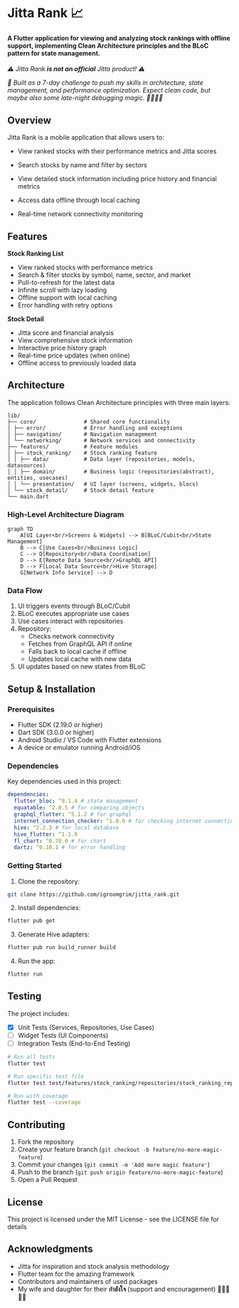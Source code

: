 # Jitta Rank 📈

#### A Flutter application for viewing and analyzing stock rankings with offline support, implementing Clean Architecture principles and the BLoC pattern for state management.

*⚠️ Jitta Rank **is not an official** Jitta product! ⚠️*

*🚀 Built as a 7-day challenge to push my skills in architecture, state management, and performance optimization. Expect clean code, but maybe also some late-night debugging magic. 🌚✨🐛🌝*

## Overview

Jitta Rank is a mobile application that allows users to:

- View ranked stocks with their performance metrics and Jitta scores

- Search stocks by name and filter by sectors

- View detailed stock information including price history and financial metrics

- Access data offline through local caching

- Real-time network connectivity monitoring

## Features
**Stock Ranking List**
- View ranked stocks with performance metrics
- Search & filter stocks by symbol, name, sector, and market
- Pull-to-refresh for the latest data
- Infinite scroll with lazy loading
- Offline support with local caching
- Error handling with retry options

**Stock Detail**
- Jitta score and financial analysis
- View comprehensive stock information
- Interactive price history graph
- Real-time price updates (when online)
- Offline access to previously loaded data

## Architecture
The application follows Clean Architecture principles with three main layers:

```
lib/
├── core/          		# Shared core functionality
│ ├── error/	 		# Error handling and exceptions
│ ├── navigation/ 		# Navigation management
│ └── networking/ 		# Network services and connectivity
├── features/ 			# Feature modules
│ ├── stock_ranking/ 	# Stock ranking feature
│ │ ├── data/ 			# Data layer (repositories, models, datasources)
│ │ ├── domain/ 		# Business logic (repositories(abstract), entities, usecases)
│ │ └── presentation/ 	# UI layer (screens, widgets, blocs)
│ └── stock_detail/ 	# Stock detail feature
└── main.dart
```

### High-Level Architecture Diagram

```mermaid
graph TD
    A[UI Layer<br/>Screens & Widgets] --> B[BLoC/Cubit<br/>State Management]
    B --> C[Use Cases<br/>Business Logic]
    C --> D[Repository<br/>Data Coordination]
    D --> E[Remote Data Source<br/>GraphQL API]
    D --> F[Local Data Source<br/>Hive Storage]
    G[Network Info Service] --> D
```

### Data Flow

1. UI triggers events through BLoC/Cubit
2. BLoC executes appropriate use cases
3. Use cases interact with repositories
4. Repository:
   - Checks network connectivity
   - Fetches from GraphQL API if online
   - Falls back to local cache if offline
   - Updates local cache with new data
5. UI updates based on new states from BLoC

## Setup & Installation

### Prerequisites

- Flutter SDK (2.19.0 or higher)
- Dart SDK (3.0.0 or higher)
- Android Studio / VS Code with Flutter extensions
- A device or emulator running Android/iOS

### Dependencies

Key dependencies used in this project:

```yaml
dependencies:
  flutter_bloc: ^8.1.4 # state management
  equatable: ^2.0.5 # for comparing objects
  graphql_flutter: ^5.1.2 # for graphql
  internet_connection_checker: ^1.0.0 # for checking internet connection
  hive: ^2.2.3 # for local database
  hive_flutter: ^1.1.0
  fl_chart: ^0.70.0 # for chart
  dartz: ^0.10.1 # for error handling
```

### Getting Started

1. Clone the repository:
```bash
git clone https://github.com/igroomgrim/jitta_rank.git
```

2. Install dependencies:
```bash
flutter pub get
```

3. Generate Hive adapters:
```bash
flutter pub run build_runner build
```

4. Run the app:
```bash
flutter run
```

## Testing

The project includes:

- [x] Unit Tests (Services, Repositories, Use Cases)
- [ ] Widget Tests (UI Components)
- [ ] Integration Tests (End-to-End Testing)

```bash
# Run all tests
flutter test

# Run specific test file
flutter test test/features/stock_ranking/repositories/stock_ranking_repository_test.dart

# Run with coverage
flutter test --coverage
```

## Contributing

1. Fork the repository
2. Create your feature branch (`git checkout -b feature/no-more-magic-feature`)
3. Commit your changes (`git commit -m 'Add more magic feature'`)
4. Push to the branch (`git push origin feature/no-more-magic-feature`)
5. Open a Pull Request

## License

This project is licensed under the MIT License - see the LICENSE file for details

## Acknowledgments

- Jitta for inspiration and stock analysis methodology
- Flutter team for the amazing framework
- Contributors and maintainers of used packages
- My wife and daughter for their **กำลังใจ** (support and encouragement) 👩🏻‍🍳👧🏻